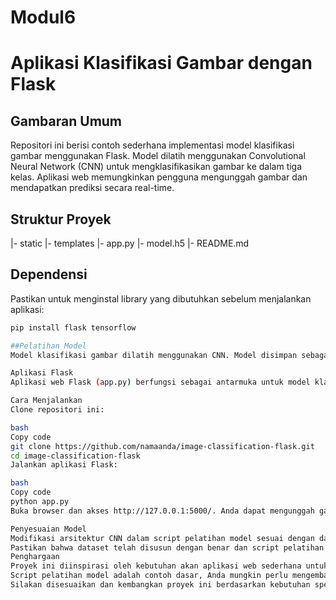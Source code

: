 # Modul6


# Aplikasi Klasifikasi Gambar dengan Flask

## Gambaran Umum
Repositori ini berisi contoh sederhana implementasi model klasifikasi gambar menggunakan Flask. Model dilatih menggunakan Convolutional Neural Network (CNN) untuk mengklasifikasikan gambar ke dalam tiga kelas. Aplikasi web memungkinkan pengguna mengunggah gambar dan mendapatkan prediksi secara real-time.

## Struktur Proyek
|- static
|- templates
|- app.py
|- model.h5
|- README.md


## Dependensi
Pastikan untuk menginstal library yang dibutuhkan sebelum menjalankan aplikasi:
```bash
pip install flask tensorflow

##Pelatihan Model
Model klasifikasi gambar dilatih menggunakan CNN. Model disimpan sebagai model.h5. Sesuaikan jumlah unit keluaran di lapisan terakhir dan fungsi aktivasi sesuai dengan jumlah kelas.

Aplikasi Flask
Aplikasi web Flask (app.py) berfungsi sebagai antarmuka untuk model klasifikasi gambar. Aplikasi menggunakan model yang disimpan untuk membuat prediksi pada gambar yang diunggah oleh pengguna.

Cara Menjalankan
Clone repositori ini:

bash
Copy code
git clone https://github.com/namaanda/image-classification-flask.git
cd image-classification-flask
Jalankan aplikasi Flask:

bash
Copy code
python app.py
Buka browser dan akses http://127.0.0.1:5000/. Anda dapat mengunggah gambar dan mendapatkan prediksi.

Penyesuaian Model
Modifikasi arsitektur CNN dalam script pelatihan model sesuai dengan dataset dan kebutuhan klasifikasi Anda.
Pastikan bahwa dataset telah disusun dengan benar dan script pelatihan dapat memuat data dengan benar.
Penghargaan
Proyek ini diinspirasi oleh kebutuhan akan aplikasi web sederhana untuk klasifikasi gambar.
Script pelatihan model adalah contoh dasar, Anda mungkin perlu mengembangkannya untuk kasus penggunaan yang lebih kompleks.
Silakan disesuaikan dan kembangkan proyek ini berdasarkan kebutuhan spesifik Anda!
